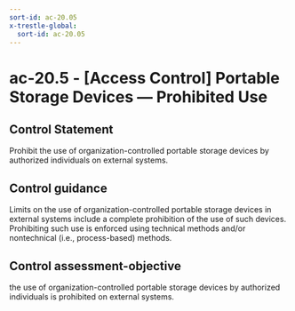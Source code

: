 ```yaml
---
sort-id: ac-20.05
x-trestle-global:
  sort-id: ac-20.05
---
```


# ac-20.5 - \[Access Control\] Portable Storage Devices — Prohibited Use

## Control Statement

Prohibit the use of organization-controlled portable storage devices by authorized individuals on external systems.

## Control guidance

Limits on the use of organization-controlled portable storage devices in external systems include a complete prohibition of the use of such devices. Prohibiting such use is enforced using technical methods and/or nontechnical (i.e., process-based) methods.

## Control assessment-objective

the use of organization-controlled portable storage devices by authorized individuals is prohibited on external systems.
